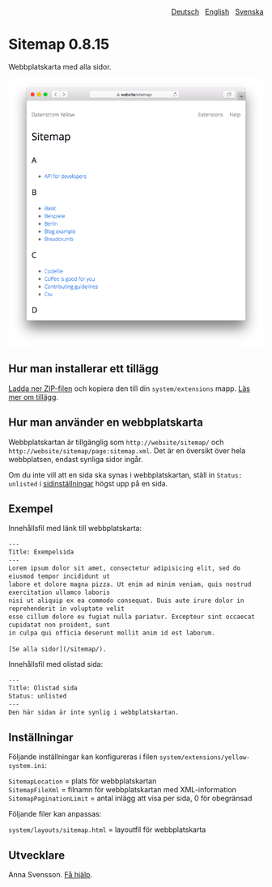<p align="right"><a href="README-de.md">Deutsch</a> &nbsp; <a href="README.md">English</a> &nbsp; <a href="README-sv.md">Svenska</a></p>

# Sitemap 0.8.15

Webbplatskarta med alla sidor.

<p align="center"><img src="sitemap-screenshot.png?raw=true" alt="Skärmdump"></p>

## Hur man installerar ett tillägg

[Ladda ner ZIP-filen](https://github.com/annaesvensson/yellow-sitemap/archive/main.zip) och kopiera den till din `system/extensions` mapp. [Läs mer om tillägg](https://github.com/annaesvensson/yellow-update/tree/main/README-sv.md).

## Hur man använder en webbplatskarta 

Webbplatskartan är tillgänglig som `http://website/sitemap/` och `http://website/sitemap/page:sitemap.xml`. Det är en översikt över hela webbplatsen, endast synliga sidor ingår.

Om du inte vill att en sida ska synas i webbplatskartan, ställ in `Status: unlisted` i [sidinställningar](https://github.com/annaesvensson/yellow-core/tree/main/README-sv.md#inställningar-page) högst upp på en sida.

## Exempel

Innehållsfil med länk till webbplatskarta:

    ---
    Title: Exempelsida
    ---
    Lorem ipsum dolor sit amet, consectetur adipisicing elit, sed do eiusmod tempor incididunt ut 
    labore et dolore magna pizza. Ut enim ad minim veniam, quis nostrud exercitation ullamco laboris 
    nisi ut aliquip ex ea commodo consequat. Duis aute irure dolor in reprehenderit in voluptate velit 
    esse cillum dolore eu fugiat nulla pariatur. Excepteur sint occaecat cupidatat non proident, sunt 
    in culpa qui officia deserunt mollit anim id est laborum.
    
    [Se alla sidor](/sitemap/).

Innehållsfil med olistad sida:

    ---
    Title: Olistad sida
    Status: unlisted
    ---
    Den här sidan är inte synlig i webbplatskartan.

## Inställningar

Följande inställningar kan konfigureras i filen `system/extensions/yellow-system.ini`:

`SitemapLocation` = plats för webbplatskartan  
`SitemapFileXml` = filnamn för webbplatskartan med XML-information  
`SitemapPaginationLimit` = antal inlägg att visa per sida, 0 för obegränsad  

Följande filer kan anpassas:

`system/layouts/sitemap.html` = layoutfil för webbplatskarta  

## Utvecklare

Anna Svensson. [Få hjälp](https://datenstrom.se/sv/yellow/help/).
